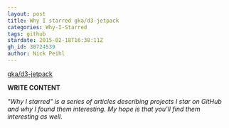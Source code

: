 ```yaml
---
layout: post
title: Why I starred gka/d3-jetpack
categories: Why-I-Starred
tags: github
stardate: 2015-02-18T16:38:11Z
gh_id: 30724539
author: Nick Peihl
---
```


[gka/d3-jetpack](https://github.com/gka/d3-jetpack)

**WRITE CONTENT**

*"Why I starred" is a series of articles describing projects I star on GitHub and why I found them interesting. My hope is that you'll find them interesting as well.*


